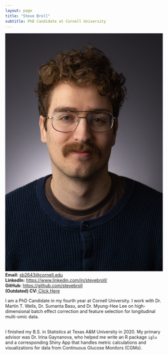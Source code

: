 ```yaml
---
layout: page
title: "Steve Broll"
subtitle: PhD Candidate at Cornell University
---
```


<div class="row">
  <div class="col-md-4" markdown="1"><a class="thumb">
  <img src="assets/img/headshot.jpg" class="center-block"/></a>
  </div>
<div class="row">
  <div class="col-md-auto" markdown="1">
 <strong>Email:</strong> <a href="mailto:sb2643@cornell.edu">sb2643@cornell.edu</a> <br>
<strong>LinkedIn:</strong> <a href="https://www.linkedin.com/in/stevebroll/">https://www.linkedin.com/in/stevebroll/</a> <br>
<strong>GitHub:</strong> <a href="https://github.com/stevebroll/">https://github.com/stevebroll</a> <br>
<strong>(Outdated) CV:</strong><a href="assets/img/BrollCV.pdf"> Click Here </a>
  </div>
</div>

I am a PhD Candidate in my fourth year at Cornell University. I work with Dr. Martin T. Wells, Dr. Sumanta Basu, and Dr. Myung-Hee Lee on high-dimensional batch effect correction and feature selection for longitudinal multi-omic data. <br> <br>

I finished my B.S. in Statistics at Texas A&M University in 2020. My primary advisor was Dr. Irina Gaynanova, who helped me write an R package `iglu` and a corresponding Shiny App that handles metric calculations and visualizations for data from Continuous Glucose Monitors (CGMs). 
